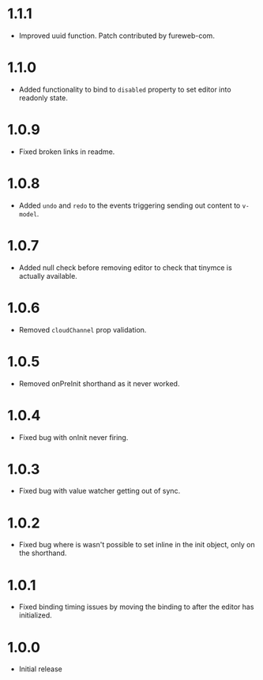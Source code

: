 # 1.1.1
* Improved uuid function. Patch contributed by fureweb-com.

# 1.1.0
* Added functionality to bind to `disabled` property to set editor into readonly state.

# 1.0.9
* Fixed broken links in readme.

# 1.0.8
* Added `undo` and `redo` to the events triggering sending out content to `v-model`.

# 1.0.7
* Added null check before removing editor to check that tinymce is actually available.

# 1.0.6
* Removed `cloudChannel` prop validation.

# 1.0.5
* Removed onPreInit shorthand as it never worked.

# 1.0.4
* Fixed bug with onInit never firing.

# 1.0.3
* Fixed bug with value watcher getting out of sync.

# 1.0.2
* Fixed bug where is wasn't possible to set inline in the init object, only on the shorthand.

# 1.0.1
* Fixed binding timing issues by moving the binding to after the editor has initialized. 

# 1.0.0
* Initial release
